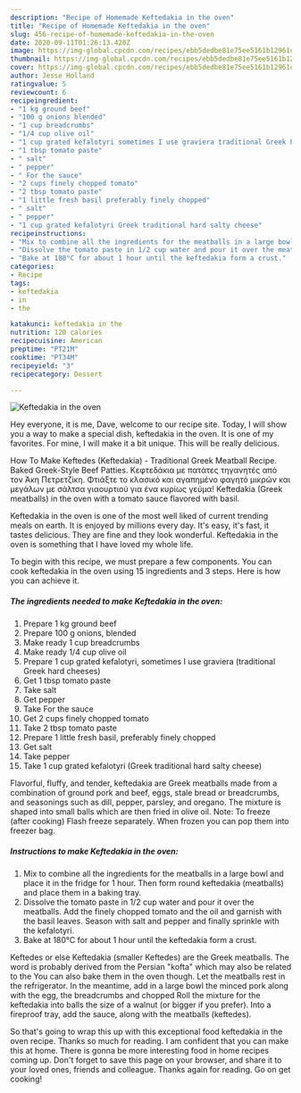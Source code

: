 ```yaml
---
description: "Recipe of Homemade Keftedakia in the oven"
title: "Recipe of Homemade Keftedakia in the oven"
slug: 456-recipe-of-homemade-keftedakia-in-the-oven
date: 2020-09-11T01:26:13.420Z
image: https://img-global.cpcdn.com/recipes/ebb5dedbe81e75ee5161b12961ccde11/751x532cq70/keftedakia-in-the-oven-recipe-main-photo.jpg
thumbnail: https://img-global.cpcdn.com/recipes/ebb5dedbe81e75ee5161b12961ccde11/751x532cq70/keftedakia-in-the-oven-recipe-main-photo.jpg
cover: https://img-global.cpcdn.com/recipes/ebb5dedbe81e75ee5161b12961ccde11/751x532cq70/keftedakia-in-the-oven-recipe-main-photo.jpg
author: Jesse Holland
ratingvalue: 5
reviewcount: 6
recipeingredient:
- "1 kg ground beef"
- "100 g onions blended"
- "1 cup breadcrumbs"
- "1/4 cup olive oil"
- "1 cup grated kefalotyri sometimes I use graviera traditional Greek hard cheeses"
- "1 tbsp tomato paste"
- " salt"
- " pepper"
- " For the sauce"
- "2 cups finely chopped tomato"
- "2 tbsp tomato paste"
- "1 little fresh basil preferably finely chopped"
- " salt"
- " pepper"
- "1 cup grated kefalotyri Greek traditional hard salty cheese"
recipeinstructions:
- "Mix to combine all the ingredients for the meatballs in a large bowl and place it in the fridge for 1 hour. Then form round keftedakia (meatballs) and place them in a baking tray."
- "Dissolve the tomato paste in 1/2 cup water and pour it over the meatballs. Add the finely chopped tomato and the oil and garnish with the basil leaves. Season with salt and pepper and finally sprinkle with the kefalotyri."
- "Bake at 180°C for about 1 hour until the keftedakia form a crust."
categories:
- Recipe
tags:
- keftedakia
- in
- the

katakunci: keftedakia in the 
nutrition: 120 calories
recipecuisine: American
preptime: "PT21M"
cooktime: "PT34M"
recipeyield: "3"
recipecategory: Dessert

---
```



![Keftedakia in the oven](https://img-global.cpcdn.com/recipes/ebb5dedbe81e75ee5161b12961ccde11/751x532cq70/keftedakia-in-the-oven-recipe-main-photo.jpg)

Hey everyone, it is me, Dave, welcome to our recipe site. Today, I will show you a way to make a special dish, keftedakia in the oven. It is one of my favorites. For mine, I will make it a bit unique. This will be really delicious.

How To Make Keftedes (Keftedakia) - Traditional Greek Meatball Recipe. Baked Greek-Style Beef Patties. Κεφτεδάκια με πατάτες τηγανητές από τον Άκη Πετρετζίκη. Φτιάξτε το κλασικό και αγαπημένο φαγητό μικρών και μεγάλων με σάλτσα γιαουρτιού για ένα κυρίως γεύμα! Keftedakia (Greek meatballs) in the oven with a tomato sauce flavored with basil.

Keftedakia in the oven is one of the most well liked of current trending meals on earth. It is enjoyed by millions every day. It's easy, it's fast, it tastes delicious. They are fine and they look wonderful. Keftedakia in the oven is something that I have loved my whole life.


To begin with this recipe, we must prepare a few components. You can cook keftedakia in the oven using 15 ingredients and 3 steps. Here is how you can achieve it.

<!--inarticleads1-->

##### The ingredients needed to make Keftedakia in the oven:

1. Prepare 1 kg ground beef
1. Prepare 100 g onions, blended
1. Make ready 1 cup breadcrumbs
1. Make ready 1/4 cup olive oil
1. Prepare 1 cup grated kefalotyri, sometimes I use graviera (traditional Greek hard cheeses)
1. Get 1 tbsp tomato paste
1. Take  salt
1. Get  pepper
1. Take  For the sauce
1. Get 2 cups finely chopped tomato
1. Take 2 tbsp tomato paste
1. Prepare 1 little fresh basil, preferably finely chopped
1. Get  salt
1. Take  pepper
1. Take 1 cup grated kefalotyri (Greek traditional hard salty cheese)


Flavorful, fluffy, and tender, keftedakia are Greek meatballs made from a combination of ground pork and beef, eggs, stale bread or breadcrumbs, and seasonings such as dill, pepper, parsley, and oregano. The mixture is shaped into small balls which are then fried in olive oil. Note: To freeze (after cooking) Flash freeze separately. When frozen you can pop them into freezer bag. 

<!--inarticleads2-->

##### Instructions to make Keftedakia in the oven:

1. Mix to combine all the ingredients for the meatballs in a large bowl and place it in the fridge for 1 hour. Then form round keftedakia (meatballs) and place them in a baking tray.
1. Dissolve the tomato paste in 1/2 cup water and pour it over the meatballs. Add the finely chopped tomato and the oil and garnish with the basil leaves. Season with salt and pepper and finally sprinkle with the kefalotyri.
1. Bake at 180°C for about 1 hour until the keftedakia form a crust.


Keftedes or else Keftedakia (smaller Keftedes) are the Greek meatballs. The word is probably derived from the Persian &#34;kofta&#34; which may also be related to the You can also bake them in the oven though. Let the meatballs rest in the refrigerator. In the meantime, add in a large bowl the minced pork along with the egg, the breadcrumbs and chopped Roll the mixture for the keftedakia into balls the size of a walnut (or bigger if you prefer). Into a fireproof tray, add the sauce, along with the meatballs (keftedes). 

So that's going to wrap this up with this exceptional food keftedakia in the oven recipe. Thanks so much for reading. I am confident that you can make this at home. There is gonna be more interesting food in home recipes coming up. Don't forget to save this page on your browser, and share it to your loved ones, friends and colleague. Thanks again for reading. Go on get cooking!
